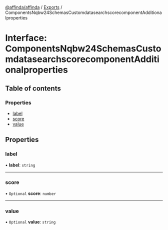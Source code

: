 [@affinda/affinda](../README.md) / [Exports](../modules.md) / ComponentsNqbw24SchemasCustomdatasearchscorecomponentAdditionalproperties

# Interface: ComponentsNqbw24SchemasCustomdatasearchscorecomponentAdditionalproperties

## Table of contents

### Properties

- [label](ComponentsNqbw24SchemasCustomdatasearchscorecomponentAdditionalproperties.md#label)
- [score](ComponentsNqbw24SchemasCustomdatasearchscorecomponentAdditionalproperties.md#score)
- [value](ComponentsNqbw24SchemasCustomdatasearchscorecomponentAdditionalproperties.md#value)

## Properties

### label

• **label**: `string`

___

### score

• `Optional` **score**: `number`

___

### value

• `Optional` **value**: `string`
